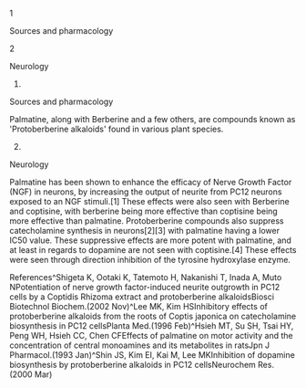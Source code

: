 1

Sources and pharmacology

2

Neurology

1.

Sources and pharmacology

Palmatine, along with Berberine and a few others, are compounds known as 'Protoberberine alkaloids' found in various plant species.

2.

Neurology

Palmatine has been shown to enhance the efficacy of Nerve Growth Factor (NGF) in neurons, by increasing the output of neurite from PC12 neurons exposed to an NGF stimuli.\[1] These effects were also seen with Berberine and coptisine, with berberine being more effective than coptisine being more effective than palmatine. Protoberberine compounds also suppress catecholamine synthesis in neurons\[2]\[3] with palmatine having a lower IC50 value. These suppressive effects are more potent with palmatine, and at least in regards to dopamine are not seen with coptisine.\[4] These effects were seen through direction inhibition of the tyrosine hydroxylase enzyme.

References^Shigeta K, Ootaki K, Tatemoto H, Nakanishi T, Inada A, Muto NPotentiation of nerve growth factor\-induced neurite outgrowth in PC12 cells by a Coptidis Rhizoma extract and protoberberine alkaloidsBiosci Biotechnol Biochem.(2002 Nov)^Lee MK, Kim HSInhibitory effects of protoberberine alkaloids from the roots of Coptis japonica on catecholamine biosynthesis in PC12 cellsPlanta Med.(1996 Feb)^Hsieh MT, Su SH, Tsai HY, Peng WH, Hsieh CC, Chen CFEffects of palmatine on motor activity and the concentration of central monoamines and its metabolites in ratsJpn J Pharmacol.(1993 Jan)^Shin JS, Kim EI, Kai M, Lee MKInhibition of dopamine biosynthesis by protoberberine alkaloids in PC12 cellsNeurochem Res.(2000 Mar)